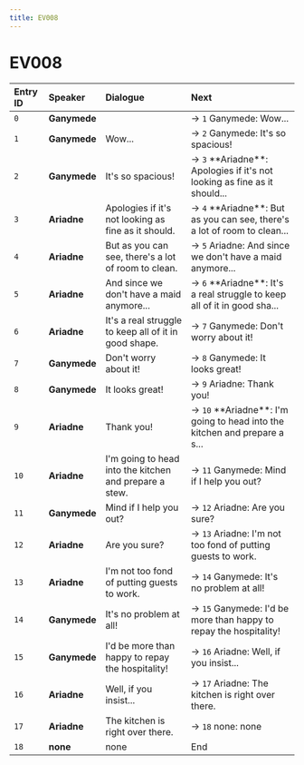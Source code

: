```yaml
---
title: EV008
---
```


# EV008


| Entry ID | Speaker | Dialogue | Next |
| :------- | :------ | :------- | :------------ |
| `0` | **Ganymede** |  | → `1` Ganymede: Wow\.\.\. |
| `1` | **Ganymede** | Wow\.\.\. | → `2` Ganymede: It's so spacious\! |
| `2` | **Ganymede** | It's so spacious\! | → `3` \*\*Ariadne\*\*: Apologies if it's not looking as fine as it should\.\.\. |
| `3` | **Ariadne** | Apologies if it's not looking as fine as it should\. | → `4` \*\*Ariadne\*\*: But as you can see, there's a lot of room to clean\.\.\. |
| `4` | **Ariadne** | But as you can see, there's a lot of room to clean\. | → `5` Ariadne: And since we don't have a maid anymore\.\.\. |
| `5` | **Ariadne** | And since we don't have a maid anymore\.\.\. | → `6` \*\*Ariadne\*\*: It's a real struggle to keep all of it in good sha\.\.\. |
| `6` | **Ariadne** | It's a real struggle to keep all of it in good shape\. | → `7` Ganymede: Don't worry about it\! |
| `7` | **Ganymede** | Don't worry about it\! | → `8` Ganymede: It looks great\! |
| `8` | **Ganymede** | It looks great\! | → `9` Ariadne: Thank you\! |
| `9` | **Ariadne** | Thank you\! | → `10` \*\*Ariadne\*\*: I'm going to head into the kitchen and prepare a s\.\.\. |
| `10` | **Ariadne** | I'm going to head into the kitchen and prepare a stew\. | → `11` Ganymede: Mind if I help you out? |
| `11` | **Ganymede** | Mind if I help you out? | → `12` Ariadne: Are you sure? |
| `12` | **Ariadne** | Are you sure? | → `13` Ariadne: I'm not too fond of putting guests to work\. |
| `13` | **Ariadne** | I'm not too fond of putting guests to work\. | → `14` Ganymede: It's no problem at all\! |
| `14` | **Ganymede** | It's no problem at all\! | → `15` Ganymede: I'd be more than happy to repay the hospitality\! |
| `15` | **Ganymede** | I'd be more than happy to repay the hospitality\! | → `16` Ariadne: Well, if you insist\.\.\. |
| `16` | **Ariadne** | Well, if you insist\.\.\. | → `17` Ariadne: The kitchen is right over there\. |
| `17` | **Ariadne** | The kitchen is right over there\. | → `18` none: none |
| `18` | **none** | none | End |
